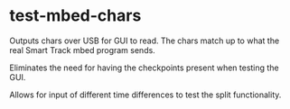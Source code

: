 # test-mbed-chars
Outputs chars over USB for GUI to read. The chars match up to what the real Smart Track mbed program sends.

Eliminates the need for having the checkpoints present when testing the GUI.

Allows for input of different time differences to test the split functionality.
